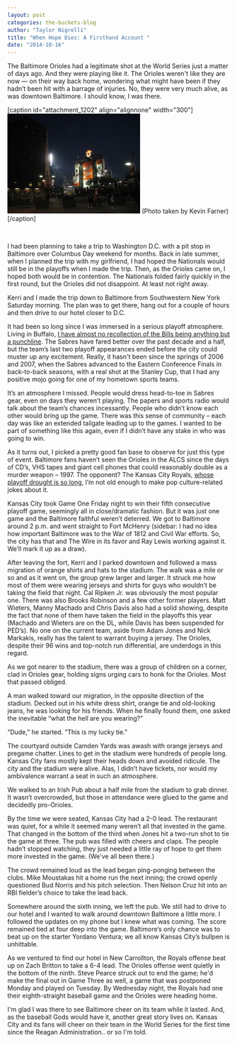 ```yaml
---
layout: post
categories: the-buckets-blog
author: "Taylor Nigrelli"
title: "When Hope Dies: A Firsthand Account "
date: "2014-10-16"
---
```


The Baltimore Orioles had a legitimate shot at the World Series just a matter of days ago. And they were playing like it. The Orioles weren't like they are now — on their way back home, wondering what might have been if they hadn’t been hit with a barrage of injuries. No, they were very much alive, as was downtown Baltimore. I should know, I was there.

\[caption id="attachment\_1202" align="alignnone" width="300"\][![(Photo taken by Kevin Farner)](images/2617539982_3bb23babb6_b-300x225.jpg)](http://www.thehighscreen.com/wp-content/uploads/2014/10/2617539982_3bb23babb6_b-e1413414632717.jpg) (Photo taken by Kevin Farner)\[/caption\]

 

I had been planning to take a trip to Washington D.C. with a pit stop in Baltimore over Columbus Day weekend for months. Back in late summer, when I planned the trip with my girlfriend, I had hoped the Nationals would still be in the playoffs when I made the trip. Then, as the Orioles came on, I hoped both would be in contention. The Nationals folded fairly quickly in the first round, but the Orioles did not disappoint. At least not right away.

Kerri and I made the trip down to Baltimore from Southwestern New York Saturday morning. The plan was to get there, hang out for a couple of hours and then drive to our hotel closer to D.C.

It had been so long since I was immersed in a serious playoff atmosphere. Living in Buffalo, [I have almost no recollection of the Bills being anything but a punchline](http://www.thehighscreen.com/2014/09/buffalo-bills-new-owner/). The Sabres have fared better over the past decade and a half, but the team’s last two playoff appearances ended before the city could muster up any excitement. Really, it hasn't been since the springs of 2006 and 2007, when the Sabres advanced to the Eastern Conference Finals in back-to-back seasons, with a real shot at the Stanley Cup, that I had any positive mojo going for one of my hometown sports teams.

It’s an atmosphere I missed. People would dress head-to-toe in Sabres gear, even on days they weren’t playing. The papers and sports radio would talk about the team’s chances incessantly. People who didn’t know each other would bring up the game. There was this sense of community – each day was like an extended tailgate leading up to the games. I wanted to be part of something like this again, even if I didn’t have any stake in who was going to win.

As it turns out, I picked a pretty good fan base to observe for just this type of event. Baltimore fans haven’t seen the Orioles in the ALCS since the days of CD’s, VHS tapes and giant cell phones that could reasonably double as a murder weapon – 1997. The opponent? The Kansas City Royals, [whose playoff drought is so long](http://www.thehighscreen.com/2014/09/the-royals-might-actually-pull-this-off/), I’m not old enough to make pop culture-related jokes about it.

Kansas City took Game One Friday night to win their fifth consecutive playoff game, seemingly all in close/dramatic fashion. But it was just one game and the Baltimore faithful weren’t deterred. We got to Baltimore around 2 p.m. and went straight to Fort McHenry (sidebar: I had no idea how important Baltimore was to the War of 1812 and Civil War efforts. So, the city has that and The Wire in its favor and Ray Lewis working against it. We’ll mark it up as a draw).

After leaving the fort, Kerri and I parked downtown and followed a mass migration of orange shirts and hats to the stadium. The walk was a mile or so and as it went on, the group grew larger and larger. It struck me how most of them were wearing jerseys and shirts for guys who wouldn’t be taking the field that night. Cal Ripken Jr. was obviously the most popular one. There was also Brooks Robinson and a few other former players. Matt Wieters, Manny Machado and Chris Davis also had a solid showing, despite the fact that none of them have taken the field in the playoffs this year (Machado and Wieters are on the DL, while Davis has been suspended for PED’s). No one on the current team, aside from Adam Jones and Nick Markakis, really has the talent to warrant buying a jersey. The Orioles, despite their 96 wins and top-notch run differential, are underdogs in this regard.

As we got nearer to the stadium, there was a group of children on a corner, clad in Orioles gear, holding signs urging cars to honk for the Orioles. Most that passed obliged.

A man walked toward our migration, in the opposite direction of the stadium. Decked out in his white dress shirt, orange tie and old-looking jeans, he was looking for his friends. When he finally found them, one asked the inevitable “what the hell are you wearing?”

“Dude,” he started. “This is my lucky tie.”

The courtyard outside Camden Yards was awash with orange jerseys and pregame chatter. Lines to get in the stadium were hundreds of people long. Kansas City fans mostly kept their heads down and avoided ridicule. The city and the stadium were alive. Alas, I didn’t have tickets, nor would my ambivalence warrant a seat in such an atmosphere.

We walked to an Irish Pub about a half mile from the stadium to grab dinner. It wasn’t overcrowded, but those in attendance were glued to the game and decidedly pro-Orioles.

By the time we were seated, Kansas City had a 2-0 lead. The restaurant was quiet, for a while it seemed many weren’t all that invested in the game. That changed in the bottom of the third when Jones hit a two-run shot to tie the game at three. The pub was filled with cheers and claps. The people hadn’t stopped watching, they just needed a little ray of hope to get them more invested in the game. (We've all been there.)

The crowd remained loud as the lead began ping-ponging between the clubs. Mike Moustakas hit a home run the next inning; the crowd openly questioned Bud Norris and his pitch selection. Then Nelson Cruz hit into an RBI fielder’s choice to take the lead back.

Somewhere around the sixth inning, we left the pub. We still had to drive to our hotel and I wanted to walk around downtown Baltimore a little more. I followed the updates on my phone but I knew what was coming. The score remained tied at four deep into the game. Baltimore’s only chance was to beat up on the starter Yordano Ventura; we all know Kansas City’s bullpen is unhittable.

As we ventured to find our hotel in New Carrollton, the Royals offense beat up on Zach Britton to take a 6-4 lead. The Orioles offense went quietly in the bottom of the ninth. Steve Pearce struck out to end the game; he'd make the final out in Game Three as well, a game that was postponed Monday and played on Tuesday. By Wednesday night, the Royals had one their eighth-straight baseball game and the Orioles were heading home.

I'm glad I was there to see Baltimore cheer on its team while it lasted. And, as the baseball Gods would have it, another great story lives on. Kansas City and its fans will cheer on their team in the World Series for the first time since the Reagan Administration.. or so I'm told.


